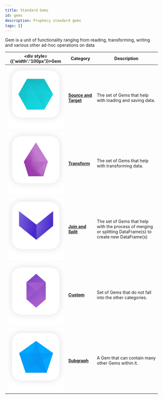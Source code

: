```yaml
---
title: Standard Gems
id: gems
description: Prophecy standard gems
tags: []
---
```


Gem is a unit of functionality ranging from reading, transforming, writing and various other ad-hoc operations on data

<div class="gems-table">

| <div style={{'width':'100px'}}>Gem</div>            | Category                                                     | Description                                                                                                |
| --------------------------------------------------- | ------------------------------------------------------------ | ---------------------------------------------------------------------------------------------------------- |
| ![Source and Target](img/Source%20and%20Target.png) | [**Source and Target**](/low-code-spark/gems/source-target/) | The set of Gems that help with loading and saving data.                                                    |
| ![Transform](img/Transform.png)                     | [**Transform**](/low-code-spark/gems/transform/)             | The set of Gems that help with transforming data.                                                          |
| ![Join and split](img/Join%20and%20Split.png)       | [**Join and Split**](/low-code-spark/gems/join-split/)       | The set of Gems that help with the process of merging or splitting DataFrame(s) to create new DataFrame(s) |
| ![Custom](img/Custom.png)                           | [**Custom**](/low-code-spark/gems/custom/)                   | Set of Gems that do not fall into the other categories.                                                    |
| ![Subgraph](img/Subgraph.png)                       | [**Subgraph**](/low-code-spark/gems/subgraph/)               | A Gem that can contain many other Gems within it.                                                          |

</div>
